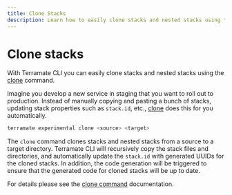 ```yaml
---
title: Clone Stacks
description: Learn how to easily clone stacks and nested stacks using the terramate clone command.
---
```


# Clone stacks

With Terramate CLI you can easily clone stacks and nested stacks using the [clone](../cmdline/experimental/experimental-clone.md) command.

Imagine you develop a new service in staging that you want to roll out to production. Instead of manually copying and
pasting a bunch of stacks, updating stack properties such as `stack.id`, etc., [clone](../cmdline/experimental/experimental-clone.md) does this
for you automatically.

```sh
terramate experimental clone <source> <target>
```

The `clone` command clones stacks and nested stacks from a source to a target directory. Terramate CLI will recursively
copy the stack files and directories, and automatically update the `stack.id` with generated UUIDs for the cloned stacks.
In addition, the code generation will be triggered to ensure that the generated code for cloned stacks will be up to date.

For details please see the [clone command](../cmdline/experimental/experimental-clone.md) documentation.
